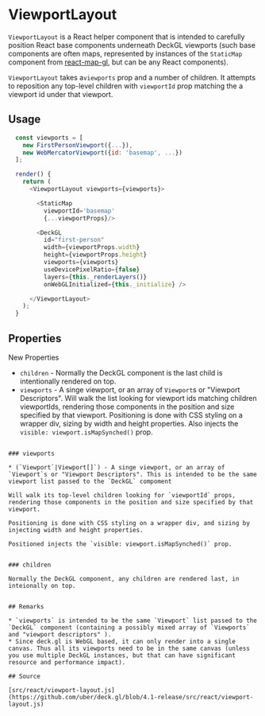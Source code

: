 # ViewportLayout

`ViewportLayout` is a React helper component that is intended to carefully position React base components underneath DeckGL viewports (such base components are often maps, represented by instances of the `StaticMap` component from [react-map-gl](), but can be any React components).

`ViewportLayout` takes a`viewports` prop and a number of children. It attempts to reposition any top-level children with `viewportId` prop matching the a viewport id under that viewport.


## Usage

```js
  const viewports = [
    new FirstPersonViewport({...}),
    new WebMercatorViewport({id: 'basemap', ...})
  ];

  render() {
    return (
      <ViewportLayout viewports={viewports}>

        <StaticMap
          viewportId='basemap'
          {...viewportProps}/>

        <DeckGL
          id="first-person"
          width={viewportProps.width}
          height={viewportProps.height}
          viewports={viewports}
          useDevicePixelRatio={false}
          layers={this._renderLayers()}
          onWebGLInitialized={this._initialize} />

      </ViewportLayout>
    );
  }
```

## Properties


New Properties
* `children` - Normally the DeckGL component is the last child is intentionally rendered on top.
* `viewports` - A singe viewport, or an array of `Viewport`s or "Viewport Descriptors". Will walk the list looking for viewport ids matching children viewportIds, rendering those components in the position and size specified by that viewport. Positioning is done with CSS styling on a wrapper div, sizing by width and height properties. Also injects the `visible: viewport.isMapSynched()` prop.


```

### viewports

* (`Viewport`|Viewport[]`) - A singe viewport, or an array of `Viewport`s or "Viewport Descriptors". This is intended to be the same viewport list passed to the `DeckGL` compoment

Will walk its top-level children looking for `viewportId` props, rendering those components in the position and size specified by that viewport.

Positioning is done with CSS styling on a wrapper div, and sizing by injecting width and height properties.

Positioned injects the `visible: viewport.isMapSynched()` prop.


### children

Normally the DeckGL component, any children are rendered last, in inteionally on top.


## Remarks

* `viewports` is intended to be the same `Viewport` list passed to the `DeckGL` component (containing a possibly mixed array of `Viewports` and "viewport descriptors" ).
* Since deck.gl is WebGL based, it can only render into a single canvas. Thus all its viewports need to be in the same canvas (unless you use multiple DeckGL instances, but that can have significant resource and performance impact).

## Source

[src/react/viewport-layout.js](https://github.com/uber/deck.gl/blob/4.1-release/src/react/viewport-layout.js)

